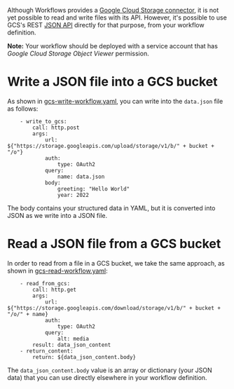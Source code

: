 Although Workflows provides a 
[Google Cloud Storage connector](https://cloud.google.com/workflows/docs/reference/googleapis/storage/Overview), 
it is not yet possible to read and write files with its API.
However, it's possible to use GCS's REST [JSON API](https://cloud.google.com/storage/docs/json_api) 
directly for that purpose, from your workflow definition.

**Note:** Your workflow should be deployed with a service account that has *Google Cloud Storage Object Viewer* permission.

Write a JSON file into a GCS bucket
===

As shown in [gcs-write-workflow.yaml](gcs-read-write-json/gcs-write-workflow.yaml), 
you can write into the `data.json` file as follows:

```
    - write_to_gcs:
        call: http.post
        args:
            url: ${"https://storage.googleapis.com/upload/storage/v1/b/" + bucket + "/o"}
            auth:
                type: OAuth2
            query:
                name: data.json
            body:
                greeting: "Hello World"
                year: 2022
```

The body contains your structured data in YAML, but it is converted into JSON
as we write into a JSON file.

Read a JSON file from a GCS bucket
===

In order to read from a file in a GCS bucket, we take the same approach,
as shown in [gcs-read-workflow.yaml](gcs-read-write-json/gcs-read-workflow.yaml):

```
    - read_from_gcs:
        call: http.get
        args:
            url: ${"https://storage.googleapis.com/download/storage/v1/b/" + bucket + "/o/" + name}
            auth:
                type: OAuth2
            query:
                alt: media
        result: data_json_content
    - return_content:
        return: ${data_json_content.body}
```

The `data_json_content.body` value is an array or dictionary (your JSON data)
that you can use directly elsewhere in your workflow definition.

